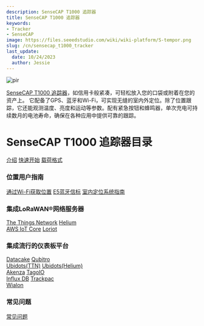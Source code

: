```yaml
---
description: SenseCAP T1000 追踪器
title: SenseCAP T1000 追踪器
keywords:
- Tracker
- SenseCAP
image: https://files.seeedstudio.com/wiki/wiki-platform/S-tempor.png
slug: /cn/sensecap_t1000_tracker
last_update:
  date: 10/24/2023
  author: Jessie
---
```



<p style={{textAlign: 'center'}}><img src="https://files.seeedstudio.com/wiki/SenseCAP/Tracker/tracker_1.png" alt="pir" width={800} height="auto" /></p>

[SenseCAP T1000 追踪器](https://www.seeedstudio.com/SenseCAP-Card-Tracker-T1000-A-p-5697.html)，如信用卡般紧凑，可轻松放入您的口袋或附着在您的资产上。
它配备了GPS、蓝牙和Wi-Fi，可实现无缝的室内外定位。除了位置跟踪，它还能观测温度、亮度和运动等参数。配有紧急按钮和蜂鸣器，单次充电可持续数月的电池寿命，确保在各种应用中提供可靠的跟踪。


<h1 style={{ textAlign: 'center', color: '#ffff' }}>SenseCAP T1000 追踪器目录</h1>


<div class="all_container">
          <a href= "https://wiki.seeedstudio.com/cn/SenseCAP_T1000_tracker/Introduction/" class="sensecap">介绍</a>
          <a href= "https://wiki.seeedstudio.com/cn/Get_Started_with_SenseCAP_T1000_tracker/" class="sensecap2">快速开始</a>
           <a href= "https://wiki.seeedstudio.com/cn/T1000_payload/" class="sensecap3">载荷格式</a>
</div>


### 位置用户指南

<div class="all_container">
          <a href= "https://wiki.seeedstudio.com/cn/Tracker_WiFi_Geolocation/" class="sensecap">通过Wi-Fi获取位置</a>
          <a href= "https://wiki.seeedstudio.com/cn/bluetooth_beacon_for_SenseCAP_Traker/" class="sensecap2">E5蓝牙信标</a>
          <a href= "https://wiki.seeedstudio.com/cn/IPS_For_SenseCAP_T1000_Traker/" class="sensecap3">室内定位系统指南</a>

</div>

### 集成LoRaWAN®网络服务器


<div class="all_container">
          <a href= "https://wiki.seeedstudio.com/cn/SenseCAP_T1000_tracker_TTN/" class="sensecap">The Things Network</a>
          <a href= "https://wiki.seeedstudio.com/cn/SenseCAP_T1000_tracker_Helium/" class="sensecap2">Helium</a>
</div>

<div class="all_container">
           <a href= "https://wiki.seeedstudio.com/cn/SenseCAP_T1000_Tracker_AWS/" class="sensecap3">AWS IoT Core</a>
          <a href= "https://wiki.seeedstudio.com/cn/SenseCAP_T1000_Tracker_Loriot/" class="sensecap2">Loriot</a>
</div>


### 集成流行的仪表板平台


<div class="all_container">
          <a href= "https://wiki.seeedstudio.com/cn/SenseCAP_T1000_tracker_Datacake_TTS/" class="sensecap">Datacake</a>
          <a href= "https://wiki.seeedstudio.com/cn/SenseCAP_T1000_tracker_Qubitro_TTS/" class="sensecap2">Qubitro</a>
</div>

<div class="all_container">
          <a href= "https://wiki.seeedstudio.com/cn/SenseCAP_T1000_tracker_Ubidots_TTS/" class="sensecap">Ubidots(TTN)</a>
          <a href= "https://wiki.seeedstudio.com/cn/SenseCAP_T1000_tracker_Ubidots_Helium/" class="sensecap2">Ubidots(Helium)</a>
</div>

<div class="all_container">
          <a href= "https://wiki.seeedstudio.com/cn/SenseCAP_T1000_Tracker_Akenza/" class="sensecap">Akenza</a>
          <a href= "https://wiki.seeedstudio.com/cn/SenseCAP_T1000_tracker_TagoIO_TTS/" class="sensecap2">TagoIO</a>
</div>

<div class="all_container">
          <a href= "https://wiki.seeedstudio.com/cn/SenseCAP_T1000_tracker_InfluxDB_TTS/" class="sensecap">Influx DB</a>
          <a href= "https://wiki.seeedstudio.com/cn/SenseCAP_T1000_tracker_trackpac" class="sensecap2">Trackpac</a>
</div>

<div class="all_container">
          <a href= "https://wiki.seeedstudio.com/cn/SenseCAP_T1000_tracker_Wialon/" class="sensecap">Wialon</a>
</div>


### 常见问题


<div class="all_container">
          <a href= "https://wiki.seeedstudio.com/cn/faq_for_SenseCAP_T1000/" class="sensecap">常见问题</a>
</div>